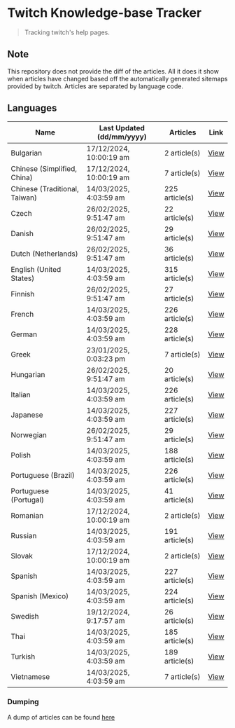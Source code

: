 # Twitch Knowledge-base Tracker
> Tracking twitch's help pages. 

## Note
This repository does not provide the diff of the articles. All it does it show when articles have changed based
off the automatically generated sitemaps provided by twitch. Articles are separated by language code.

## Languages

| Name                          | Last Updated (dd/mm/yyyy) | Articles       | Link                   |
|-------------------------------|---------------------------|----------------|------------------------|
| Bulgarian                     | 17/12/2024, 10:00:19 am   | 2 article(s)   | [View](docs/bg.md)     |
| Chinese (Simplified, China)   | 17/12/2024, 10:00:19 am   | 7 article(s)   | [View](docs/zh_CN.md)  |
| Chinese (Traditional, Taiwan) | 14/03/2025, 4:03:59 am    | 225 article(s) | [View](docs/zh_TW.md)  |
| Czech                         | 26/02/2025, 9:51:47 am    | 22 article(s)  | [View](docs/cs.md)     |
| Danish                        | 26/02/2025, 9:51:47 am    | 29 article(s)  | [View](docs/da.md)     |
| Dutch (Netherlands)           | 26/02/2025, 9:51:47 am    | 36 article(s)  | [View](docs/nl_NL.md)  |
| English (United States)       | 14/03/2025, 4:03:59 am    | 315 article(s) | [View](docs/en_US.md)  |
| Finnish                       | 26/02/2025, 9:51:47 am    | 27 article(s)  | [View](docs/fi.md)     |
| French                        | 14/03/2025, 4:03:59 am    | 226 article(s) | [View](docs/fr.md)     |
| German                        | 14/03/2025, 4:03:59 am    | 228 article(s) | [View](docs/de.md)     |
| Greek                         | 23/01/2025, 0:03:23 pm    | 7 article(s)   | [View](docs/el.md)     |
| Hungarian                     | 26/02/2025, 9:51:47 am    | 20 article(s)  | [View](docs/hu.md)     |
| Italian                       | 14/03/2025, 4:03:59 am    | 226 article(s) | [View](docs/it.md)     |
| Japanese                      | 14/03/2025, 4:03:59 am    | 227 article(s) | [View](docs/ja.md)     |
| Norwegian                     | 26/02/2025, 9:51:47 am    | 29 article(s)  | [View](docs/no.md)     |
| Polish                        | 14/03/2025, 4:03:59 am    | 188 article(s) | [View](docs/pl.md)     |
| Portuguese (Brazil)           | 14/03/2025, 4:03:59 am    | 226 article(s) | [View](docs/pt_BR.md)  |
| Portuguese (Portugal)         | 14/03/2025, 4:03:59 am    | 41 article(s)  | [View](docs/pt_PT.md)  |
| Romanian                      | 17/12/2024, 10:00:19 am   | 2 article(s)   | [View](docs/ro.md)     |
| Russian                       | 14/03/2025, 4:03:59 am    | 191 article(s) | [View](docs/ru.md)     |
| Slovak                        | 17/12/2024, 10:00:19 am   | 2 article(s)   | [View](docs/sk.md)     |
| Spanish                       | 14/03/2025, 4:03:59 am    | 227 article(s) | [View](docs/es.md)     |
| Spanish (Mexico)              | 14/03/2025, 4:03:59 am    | 224 article(s) | [View](docs/es_MX.md)  |
| Swedish                       | 19/12/2024, 9:17:57 am    | 26 article(s)  | [View](docs/sv.md)     |
| Thai                          | 14/03/2025, 4:03:59 am    | 185 article(s) | [View](docs/th.md)     |
| Turkish                       | 14/03/2025, 4:03:59 am    | 189 article(s) | [View](docs/tr.md)     |
| Vietnamese                    | 14/03/2025, 4:03:59 am    | 7 article(s)   | [View](docs/vi.md)     |

### Dumping
A dump of articles can be found [here](docs/RAW.md)